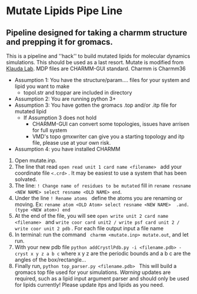 # Mutate Lipids Pipe Line

## Pipeline designed for taking a charmm structure and prepping it for gromacs.

This is a pipeline and ''hack'' to build mutated lipids for molecular dynamics simulations. This should be used as a last resort. Mutate is modified from [Klauda Lab](https://user.eng.umd.edu/~jbklauda/wiki/doku.php?id=mutating_a_lipid). MDP files are CHARMM-GUI standard. Charmm is Charmm36

- Assumption 1: You have the structure/param.... files for your system and lipid you want to make
  - topol.str and toppar are included in directory
- Assumption 2: You are running python 3+
- Assumption 3: You have gotten the gromacs .top and/or .itp file for mutated lipid
  - If Assumption 3 does not hold 
    - CHARMM-GUI can convert some topologies, issues have arrisen for full system
    -  VMD's topo gmxwriter can give you a starting topology and itp file, please use at your own risk.
- Assumption 4: you have installed CHARMM





1) Open mutate.inp. 
2) The line that read ```open read unit 1 card name <filename> ``` add your coordinate file ```<.crd>``` . It may be easiest to use a system that has been solvated.
3) The line: ```! Change name of residues to be mutated``` fill in ```rename resname <NEW NAME> select resname <OLD NAME> end```. 
4) Under the line ```! Rename atoms ``` define the atoms you are renaming or moving. Ex: ```rename atom <OLD Atom> select resname <NEW NAME>  .and. (type <NEW atom>) end```
5)  At the end of the file, you will see ```open write unit 2 card name <filename> ``` and ```write coor card unit2 / write psf card unit 2 /  write coor unit 2 pdb``` . For each file output input a file name 
6) In terminal: run the command  ``` charmm <mutate.inp> mutate.out```, and let run.
7) With your new pdb file ```python addCrystlPdb.py -i <filename.pdb> -cryst x y z a b c``` where x y z are the periodic bounds and a b c are the angles of the box/rectangle...
8) Finally run, ```python top_parser.py <filename.pdb> ``` This will build a gromacs top file used for your simulations. _Warning_ updates are required, such as a lipid input argument parser and should only be used for lipids currently! Please update itps and lipids as you need. 

